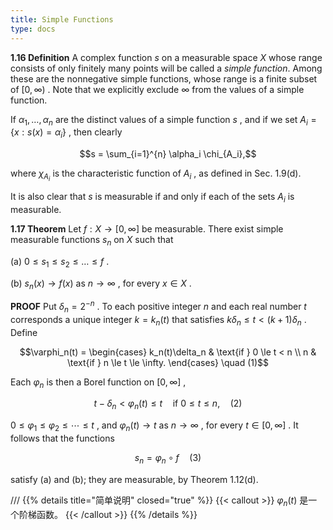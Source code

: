 ```yaml
---
title: Simple Functions
type: docs
---
```


**1.16 Definition** A complex function  $s$  on a measurable space  $X$  whose range consists of only finitely many points will be called a *simple function*. Among these are the nonnegative simple functions, whose range is a finite subset of  $[0, \infty)$ . Note that we explicitly exclude  $\infty$  from the values of a simple function.

If  $\alpha_1, \dots, \alpha_n$  are the distinct values of a simple function  $s$ , and if we set  $A_i = \{x: s(x) = \alpha_i\}$ , then clearly

$$s = \sum_{i=1}^{n} \alpha_i \chi_{A_i},$$

where  $\chi_{A_i}$  is the characteristic function of  $A_i$ , as defined in Sec. 1.9(d).

It is also clear that  $s$  is measurable if and only if each of the sets  $A_i$  is measurable.

**1.17 Theorem** Let  $f: X \to [0, \infty]$  be measurable. There exist simple measurable functions  $s_n$  on  $X$  such that

(a)  $0 \le s_1 \le s_2 \le \dots \le f$ .

(b)  $s_n(x) \to f(x)$  as  $n \to \infty$ , for every  $x \in X$ .

**PROOF** Put  $\delta_n = 2^{-n}$ . To each positive integer  $n$  and each real number  $t$  corresponds a unique integer  $k = k_n(t)$  that satisfies  $k\delta_n \le t < (k+1)\delta_n$ . Define

$$\varphi_n(t) = \begin{cases} k_n(t)\delta_n & \text{if } 0 \le t < n \\ n & \text{if } n \le t \le \infty. \end{cases} \quad (1)$$

Each  $\varphi_n$  is then a Borel function on  $[0, \infty]$ ,

$$t - \delta_n < \varphi_n(t) \le t \quad \text{if } 0 \le t \le n, \quad (2)$$

 $0 \le \varphi_1 \le \varphi_2 \le \cdots \le t$ , and  $\varphi_n(t) \to t$  as  $n \to \infty$ , for every  $t \in [0, \infty]$ . It follows that the functions

$$s_n = \varphi_n \circ f \quad (3)$$

satisfy (a) and (b); they are measurable, by Theorem 1.12(d).

///
{{% details title="简单说明" closed="true" %}}
{{< callout >}}
$\varphi_n(t)$ 是一个阶梯函数。
{{< /callout >}}
{{% /details %}}
